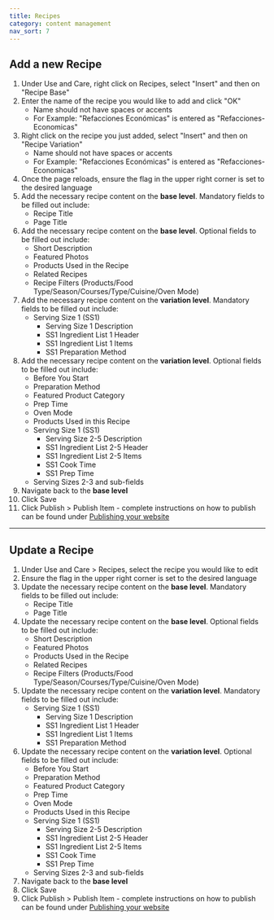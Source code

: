 ```yaml
---
title: Recipes
category: content management
nav_sort: 7
---
```

## Add a new Recipe
1. Under Use and Care, right click on Recipes, select "Insert" and then on "Recipe Base"
2. Enter the name of the recipe you would like to add and click "OK"
    - Name should not have spaces or accents
    - For Example: "Refacciones Económicas" is entered as "Refacciones-Economicas"
3. Right click on the recipe you just added, select "Insert" and then on "Recipe Variation"
    - Name should not have spaces or accents
    - For Example: "Refacciones Económicas" is entered as "Refacciones-Economicas"
4. Once the page reloads, ensure the flag in the upper right corner is set to the desired language
5. Add the necessary recipe content on the **base level**. Mandatory fields to be filled out include:
    - Recipe Title
    - Page Title
6. Add the necessary recipe content on the **base level**. Optional fields to be filled out include:
    - Short Description
    - Featured Photos
    - Products Used in the Recipe
    - Related Recipes
    - Recipe Filters (Products/Food Type/Season/Courses/Type/Cuisine/Oven Mode)
7. Add the necessary recipe content on the **variation level**. Mandatory fields to be filled out include:
    - Serving Size 1 (SS1)
        - Serving Size 1 Description
        - SS1 Ingredient List 1 Header
        - SS1 Ingredient List 1 Items
        - SS1 Preparation Method
8. Add the necessary recipe content on the **variation level**. Optional fields to be filled out include:
    - Before You Start
    - Preparation Method
    - Featured Product Category
    - Prep Time
    - Oven Mode
    - Products Used in this Recipe
    - Serving Size 1 (SS1)
        - Serving Size 2-5 Description
        - SS1 Ingredient List 2-5 Header
        - SS1 Ingredient List 2-5 Items
        - SS1 Cook Time
        - SS1 Prep Time
    - Serving Sizes 2-3 and sub-fields
9. Navigate back to the **base level**
10. Click Save  
11. Click Publish > Publish Item - complete instructions on how to publish can be found under [Publishing your website](/library/international-toolkit/content-management/publishing-your-website)

---

## Update a Recipe
1. Under Use and Care > Recipes, select the recipe you would like to edit  
2. Ensure the flag in the upper right corner is set to the desired language
3. Update the necessary recipe content on the **base level**. Mandatory fields to be filled out include:
    - Recipe Title
    - Page Title
4. Update the necessary recipe content on the **base level**. Optional fields to be filled out include:
    - Short Description
    - Featured Photos
    - Products Used in the Recipe
    - Related Recipes
    - Recipe Filters (Products/Food Type/Season/Courses/Type/Cuisine/Oven Mode)
5. Update the necessary recipe content on the **variation level**. Mandatory fields to be filled out include:
    - Serving Size 1 (SS1)
        - Serving Size 1 Description
        - SS1 Ingredient List 1 Header
        - SS1 Ingredient List 1 Items
        - SS1 Preparation Method
6. Update the necessary recipe content on the **variation level**. Optional fields to be filled out include:
    - Before You Start
    - Preparation Method
    - Featured Product Category
    - Prep Time
    - Oven Mode
    - Products Used in this Recipe
    - Serving Size 1 (SS1)
        - Serving Size 2-5 Description
        - SS1 Ingredient List 2-5 Header
        - SS1 Ingredient List 2-5 Items
        - SS1 Cook Time
        - SS1 Prep Time
    - Serving Sizes 2-3 and sub-fields
7. Navigate back to the **base level**
8. Click Save  
9. Click Publish > Publish Item - complete instructions on how to publish can be found under [Publishing your website](/library/international-toolkit/content-management/publishing-your-website)
